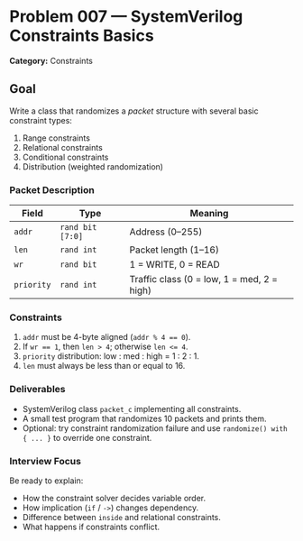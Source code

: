 # Problem 007 — SystemVerilog Constraints Basics

**Category:** Constraints  

## Goal  
Write a class that randomizes a *packet* structure with several basic constraint types:
1. Range constraints  
2. Relational constraints  
3. Conditional constraints  
4. Distribution (weighted randomization)

### Packet Description
| Field | Type | Meaning |
|-------|------|---------|
| `addr` | `rand bit [7:0]` | Address (0–255) |
| `len` | `rand int` | Packet length (1–16) |
| `wr` | `rand bit` | 1 = WRITE, 0 = READ |
| `priority` | `rand int` | Traffic class (0 = low, 1 = med, 2 = high) |

### Constraints
1. `addr` must be 4-byte aligned (`addr % 4 == 0`).
2. If `wr == 1`, then `len > 4`; otherwise `len <= 4`.
3. `priority` distribution: low : med : high = 1 : 2 : 1.
4. `len` must always be less than or equal to 16.

### Deliverables
- SystemVerilog class `packet_c` implementing all constraints.
- A small test program that randomizes 10 packets and prints them.
- Optional: try constraint randomization failure and use `randomize() with { ... }` to override one constraint.

### Interview Focus
Be ready to explain:
- How the constraint solver decides variable order.
- How implication (`if` / `->`) changes dependency.
- Difference between `inside` and relational constraints.
- What happens if constraints conflict.
